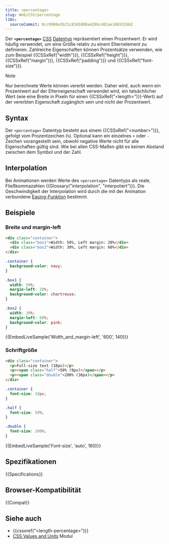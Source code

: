 ```yaml
---
title: <percentage>
slug: Web/CSS/percentage
l10n:
  sourceCommit: 0cc9980e3b21c83d1800a428bc402ae1865326b2
---
```


Der **`<percentage>`** [CSS](/de/docs/Web/CSS) [Datentyp](/de/docs/Web/CSS/CSS_Values_and_Units/CSS_data_types) repräsentiert einen Prozentwert. Er wird häufig verwendet, um eine Größe relativ zu einem Elternelement zu definieren. Zahlreiche Eigenschaften können Prozentsätze verwenden, wie zum Beispiel {{CSSxRef("width")}}, {{CSSxRef("height")}}, {{CSSxRef("margin")}}, {{CSSxRef("padding")}} und {{CSSxRef("font-size")}}.

> [!NOTE]
> Nur berechnete Werte können vererbt werden. Daher wird, auch wenn ein Prozentwert auf der Elterneigenschaft verwendet wird, ein tatsächlicher Wert (wie eine Breite in Pixeln für einen {{CSSxRef("&lt;length&gt;")}}-Wert) auf der vererbten Eigenschaft zugänglich sein und nicht der Prozentwert.

## Syntax

Der `<percentage>` Datentyp besteht aus einem {{CSSxRef("&lt;number&gt;")}}, gefolgt vom Prozentzeichen (`%`). Optional kann ein einzelnes `+` oder `-` Zeichen vorangestellt sein, obwohl negative Werte nicht für alle Eigenschaften gültig sind. Wie bei allen CSS-Maßen gibt es keinen Abstand zwischen dem Symbol und der Zahl.

## Interpolation

Bei Animationen werden Werte des `<percentage>` Datentyps als reale, Fließkommazahlen {{Glossary("interpolation", "interpoliert")}}. Die Geschwindigkeit der Interpolation wird durch die mit der Animation verbundene [Easing-Funktion](/de/docs/Web/CSS/easing-function) bestimmt.

## Beispiele

### Breite und margin-left

```html
<div class="container">
  <div class="box1">Width: 50%, Left margin: 20%</div>
  <div class="box2">Width: 30%, Left margin: 60%</div>
</div>
```

```css
.container {
  background-color: navy;
}

.box1 {
  width: 50%;
  margin-left: 20%;
  background-color: chartreuse;
}

.box2 {
  width: 30%;
  margin-left: 60%;
  background-color: pink;
}
```

{{EmbedLiveSample('Width_and_margin-left', '600', 140)}}

### Schriftgröße

```html
<div class="container">
  <p>Full-size text (18px)</p>
  <p><span class="half">50% (9px)</span></p>
  <p><span class="double">200% (36px)</span></p>
</div>
```

```css
.container {
  font-size: 18px;
}

.half {
  font-size: 50%;
}

.double {
  font-size: 200%;
}
```

{{EmbedLiveSample('Font-size', 'auto', 160)}}

## Spezifikationen

{{Specifications}}

## Browser-Kompatibilität

{{Compat}}

## Siehe auch

- {{cssxref("&lt;length-percentage&gt;")}}
- [CSS Values and Units](/de/docs/Web/CSS/CSS_Values_and_Units) Modul
